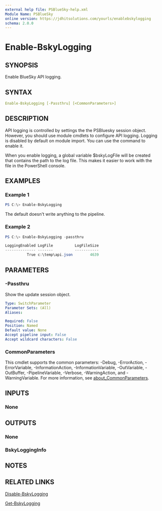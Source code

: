 ```yaml
---
external help file: PSBlueSky-help.xml
Module Name: PSBlueSky
online version: https://jdhitsolutions.com/yourls/enablebskylogging
schema: 2.0.0
---
```


# Enable-BskyLogging

## SYNOPSIS

Enable BlueSky API logging.

## SYNTAX

```yaml
Enable-BskyLogging [-Passthru] [<CommonParameters>]
```

## DESCRIPTION

API logging is controlled by settings the the PSBluesky session object. However, you should use module cmdlets to configure API logging. Logging is disabled by default on module import. You can use the command to enable it.

When you enable logging, a global variable $bskyLogFile will be created that contains the path to the log file. This makes it easier to work with the file in the PowerShell console.

## EXAMPLES

### Example 1

```powershell
PS C:\> Enable-BskyLogging
```

The default doesn't write anything to the pipeline.

### Example 2

```powershell
PS C:\> Enable-BskyLogging -passthru

LoggingEnabled LogFile          LogFileSize
-------------- -------          -----------
          True c:\temp\api.json        4639
```

## PARAMETERS

### -Passthru

Show the update session object.

```yaml
Type: SwitchParameter
Parameter Sets: (All)
Aliases:

Required: False
Position: Named
Default value: None
Accept pipeline input: False
Accept wildcard characters: False
```

### CommonParameters

This cmdlet supports the common parameters: -Debug, -ErrorAction, -ErrorVariable, -InformationAction, -InformationVariable, -OutVariable, -OutBuffer, -PipelineVariable, -Verbose, -WarningAction, and -WarningVariable. For more information, see [about_CommonParameters](http://go.microsoft.com/fwlink/?LinkID=113216).

## INPUTS

### None

## OUTPUTS

### None

### BskyLoggingInfo

## NOTES

## RELATED LINKS

[Disable-BskyLogging](Disable-BskyLogging.md)

[Get-BskyLogging](Get-BskyLogging.md)
